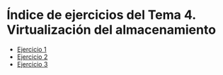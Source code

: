 # Índice de ejercicios del Tema 4. Virtualización del almacenamiento

* [Ejercicio 1](ejercicio01.md)
* [Ejercicio 2](ejercicio02.md)
* [Ejercicio 3](ejercicio03.md)

